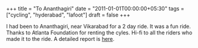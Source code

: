 +++
title = "To Ananthagiri"
date = "2011-01-01T00:00:00+05:30"
tags = ["cycling", "hyderabad", "lafoot"]
draft = false
+++

I had been to Ananthagiri, near Vikarabad for a 2 day ride.  It was
a fun ride.  Thanks to Atlanta Foundation for renting the cyles.
Hi-fi to all the riders who made it to the ride.  A detailed
report is [here](https://lafootrix.wordpress.com/2010/12/28/to-ananthagiri-first-in-the-series/).
